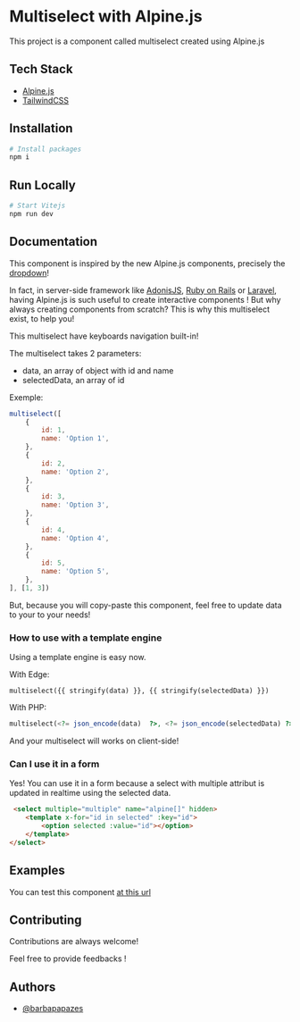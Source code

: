 
# Multiselect with Alpine.js

This project is a component called multiselect created using Alpine.js

## Tech Stack

- [Alpine.js](https://alpinejs.dev/)
- [TailwindCSS](https://tailwindcss.com)

## Installation

```bash
# Install packages
npm i
```

## Run Locally

```bash
# Start Vitejs
npm run dev
```
  
## Documentation

This component is inspired by the new Alpine.js components, precisely the [dropdown](https://alpinejs.dev/pattern/dropdown)!

In fact, in server-side framework like [AdonisJS](https://adonisjs.com/), [Ruby on Rails](https://rubyonrails.org/) or [Laravel](https://laravel.com/), having Alpine.js is such useful to create interactive components ! But why always creating components from scratch? This is why this multiselect exist, to help you!

This multiselect have keyboards navigation built-in!

The multiselect takes 2 parameters:

- data, an array of object with id and name
- selectedData, an array of id

Exemple:

```js
multiselect([
    {
        id: 1,
        name: 'Option 1',
    },
    {
        id: 2,
        name: 'Option 2',
    },
    {
        id: 3,
        name: 'Option 3',
    },
    {
        id: 4,
        name: 'Option 4',
    },
    {
        id: 5,
        name: 'Option 5',
    },
], [1, 3])
```

But, because you will copy-paste this component, feel free to update data to your to your needs!

### How to use with a template engine

Using a template engine is easy now.

With Edge:

```edge
multiselect({{ stringify(data) }}, {{ stringify(selectedData) }})
```

With PHP:

```php
multiselect(<?= json_encode(data)  ?>, <?= json_encode(selectedData) ?>)
```

And your multiselect will works on client-side!

### Can I use it in a form

Yes! You can use it in a form because a select with multiple attribut is updated in realtime using the selected data.

```html
 <select multiple="multiple" name="alpine[]" hidden>
    <template x-for="id in selected" :key="id">
        <option selected :value="id"></option>
    </template>
</select>
```

## Examples

You can test this component [at this url](https://alpinejs-multiselect.netlify.app/)

## Contributing

Contributions are always welcome!

Feel free to provide feedbacks !

## Authors

- [@barbapapazes](https://www.github.com/barbapapazes)
